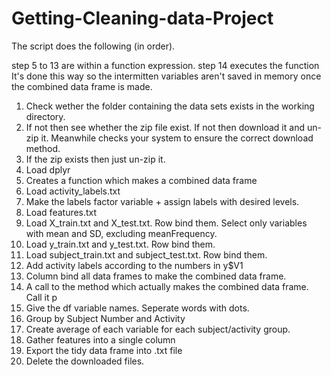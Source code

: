 # Getting-Cleaning-data-Project
The script does the following (in order).

step 5 to 13 are within a function expression.
step 14 executes the function
It's done this way so the intermitten variables aren't saved in memory once the combined data frame is made.


1. Check wether the folder containing the data sets exists in the working directory.
2. If not then see whether the zip file exist. If not then download it and un-zip it. Meanwhile checks your system to ensure the correct download method.
3. If the zip exists then just un-zip it. 
4. Load dplyr
5. Creates a function which makes a combined data frame
6. Load activity_labels.txt
7. Make the labels factor variable + assign labels with desired levels.
8. Load features.txt
9. Load X_train.txt and X_test.txt. Row bind them. Select only variables with mean and SD, excluding meanFrequency.
10. Load y_train.txt and y_test.txt. Row bind them.
11. Load subject_train.txt and subject_test.txt. Row bind them.
12. Add activity labels according to the numbers in y$V1
13. Column bind all data frames to make the combined data frame.
14. A call to the method which actually makes the combined data frame. Call it p
15. Give the df variable names. Seperate words with dots.
16. Group by Subject Number and Activity
17. Create average of each variable for each subject/activity group.
18. Gather features into a single column
19. Export the tidy data frame into .txt file
20. Delete the downloaded files.

